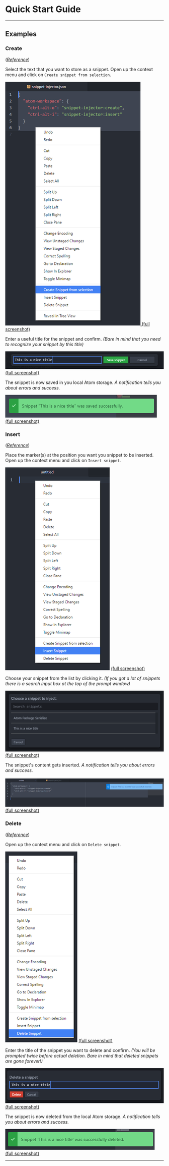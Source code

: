 # Quick Start Guide

---

## Examples
### Create
(_[Reference](README.md#commands)_)

Select the text that you want to store as a snippet.
Open up the context menu and click on `Create snippet from selection`.

[ ![](/screenshots/create_step_1-small.png) (full screenshot)](https://prntscr.com/fxabhj)

Enter a useful title for the snippet and confirm.
*(Bare in mind that you need to recognize your snippet by this title)*

[ ![](/screenshots/create_step_2-small.png) (full screenshot)](https://prntscr.com/fxabn6)

The snippet is now saved in you local Atom storage.
*A notification tells you about errors and success.*

[ ![](/screenshots/create_step_3-small.png) (full screenshot)](https://prntscr.com/fxabsv)

### Insert
(_[Reference](README.md#commands)_)

Place the marker(s) at the position you want you snippet to be inserted.
Open up the context menu and click on `Insert snippet`.

![](/screenshots/insert_step_1-small.png)
[(full screenshot)](https://prntscr.com/fxacde)

Choose your snippet from the list by clicking it.
*(If you got a lot of snippets there is a search input box at the top of the prompt window)*

![](/screenshots/insert_step_2-small.png)
[(full screenshot)](https://prntscr.com/fxacj8)

The snippet's content gets inserted.
*A notification tells you about errors and success.*

![](/screenshots/insert_step_3-small.png)
[(full screenshot)](https://prntscr.com/fxacrn)

### Delete
(_[Reference](README.md#commands)_)

Open up the context menu and click on `Delete snippet`.

![](/screenshots/delete_step_1-small.png)
[(full screenshot)](https://prntscr.com/fxabyh)

Enter the title of the snippet you want to delete and confirm.
*(You will be prompted twice before actual deletion. Bare in mind that deleted snippets are gone forever!)*

![](/screenshots/delete_step_2-small.png)
[(full screenshot)](https://prntscr.com/fxac6s)

The snippet is now deleted from the local Atom storage.
*A notification tells you about errors and success.*

![](/screenshots/delete_step_3-small.png)
[(full screenshot)](https://prntscr.com/fxac96)


---
